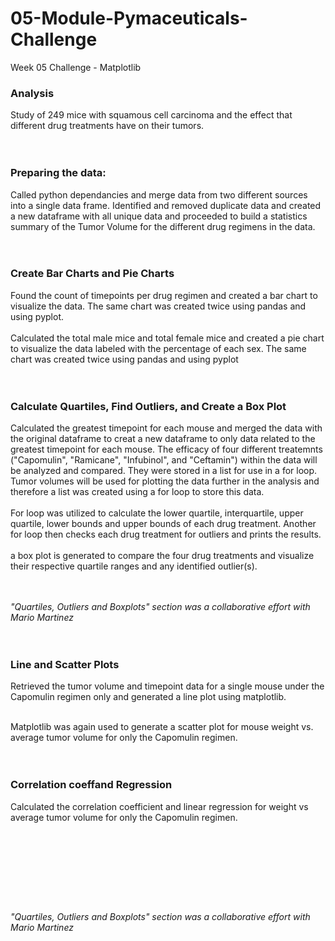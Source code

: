 # 05-Module-Pymaceuticals-Challenge
Week 05 Challenge - Matplotlib


### Analysis
Study of 249 mice with squamous cell carcinoma and the effect that different drug treatments have on their tumors. <br><br><br>

### Preparing the data:
Called python dependancies and merge data from two different sources into a single data frame.
Identified and removed duplicate data and created a new dataframe with all unique data and proceeded to build a statistics summary of the Tumor Volume for the different drug regimens in the data. <br><br><br>

### Create Bar Charts and Pie Charts
Found the count of timepoints per drug regimen and created a bar chart to visualize the data. The same chart was created twice using pandas and using pyplot.
 <br><br>
Calculated the total male mice and total female mice and created a pie chart to visualize the data labeled with the percentage of each sex. The same chart was created twice using pandas and using pyplot <br><br><br>

### Calculate Quartiles, Find Outliers, and Create a Box Plot
Calculated the greatest timepoint for each mouse and merged the data with the original dataframe to creat a new dataframe to only data related to the greatest timepoint for each mouse.
The efficacy of four different treatemnts ("Capomulin", "Ramicane", "Infubinol", and "Ceftamin") within the data will be analyzed and compared. They were stored in a list for use in a for loop.
Tumor volumes will be used for plotting the data further in the analysis and therefore a list was created using a for loop to store this data.
 <br><br>
For loop was utilized to calculate the lower quartile, interquartile, upper quartile, lower bounds and upper bounds of each drug treatment.
Another for loop then checks each drug treatment for outliers and prints the results.
 <br><br>
a box plot is generated to compare the four drug treatments and visualize their respective quartile ranges and any identified outlier(s). <br> <br> <br>


*"Quartiles, Outliers and Boxplots" section was a collaborative effort with Mario Martinez*<br><br><br>


### Line and Scatter Plots
Retrieved the tumor volume and timepoint data for a single mouse under the Capomulin regimen only and generated a line plot using matplotlib.<br><br>

Matplotlib was again used to generate a scatter plot for mouse weight vs. average  tumor volume for only the Capomulin regimen.<br><br><br>

### Correlation coeffand Regression
Calculated the correlation coefficient and linear regression  for weight vs average tumor volume for only the Capomulin regimen.<br> <br> <br><br><br> <br> <br><br>
###
*"Quartiles, Outliers and Boxplots" section was a collaborative effort with Mario Martinez*